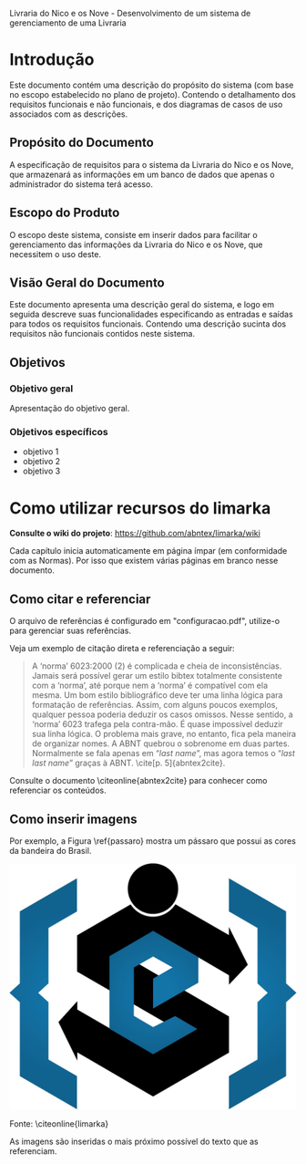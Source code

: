 ﻿
Livraria do Nico e os Nove - Desenvolvimento de um sistema de gerenciamento de uma Livraria
# Introdução
Este documento contém uma descrição do propósito do sistema (com base no escopo estabelecido no plano de projeto). Contendo o detalhamento dos requisitos funcionais e não funcionais, e dos diagramas de casos de uso associados com as descrições.

## Propósito do Documento
A especificação de requisitos para o sistema  da Livraria do Nico e os Nove, que armazenará as informações em um banco de dados que apenas o administrador do sistema terá acesso.

## Escopo do Produto
O escopo deste sistema, consiste em inserir dados para facilitar o gerenciamento das informações da Livraria do Nico e os Nove, que necessitem o uso deste.

## Visão Geral do Documento
Este documento apresenta uma descrição geral do sistema, e logo em seguida descreve suas funcionalidades especificando as entradas e saídas para todos os requisitos funcionais. Contendo uma descrição sucinta dos requisitos não funcionais contidos neste sistema.


## Objetivos

### Objetivo geral

Apresentação do objetivo geral.

### Objetivos específicos

- objetivo 1
- objetivo 2
- objetivo 3

<!-- 
Isto é um comentário, mesma sintaxe do HTML. Para conhecer a sintaxe 
do limarka consulte: https://github.com/abntex/limarka/wiki/Sintaxe 
-->

# Como utilizar recursos do limarka

**Consulte o wiki do projeto**: https://github.com/abntex/limarka/wiki

Cada capítulo inicia automaticamente em página ímpar (em conformidade com as Normas). Por isso que existem várias páginas em branco nesse documento.

## Como citar e referenciar

O arquivo de referências é configurado em "configuracao.pdf", utilize-o
para gerenciar suas referências.

Veja um exemplo de citação direta e referenciação a seguir:

> A ‘norma’ 6023:2000 (2) é complicada e cheia de inconsistências. Jamais será
possível gerar um estilo bibtex totalmente consistente com a ‘norma’, até porque
nem a ‘norma’ é compatível com ela mesma. Um bom estilo bibliográfico deve
ter uma linha lógica para formatação de referências. Assim, com alguns poucos
exemplos, qualquer pessoa poderia deduzir os casos omissos. Nesse sentido, a
‘norma’ 6023 trafega pela contra-mão. É quase impossível deduzir sua linha lógica.
O problema mais grave, no entanto, fica pela maneira de organizar nomes. A ABNT
quebrou o sobrenome em duas partes. Normalmente se fala apenas em “*last name*”,
mas agora temos o “*last last name*” graças à ABNT. \cite[p. 5]{abntex2cite}.

Consulte o documento \citeonline{abntex2cite} para conhecer como referenciar os
conteúdos.

## Como inserir imagens

Por exemplo, a Figura \ref{passaro} mostra um pássaro que possui as cores da bandeira do Brasil. 

<!--
Para referenciar essa figura no texto utilize: Figura \ref{passaro} ou \autoref{passaro}
-->

![Pássaro com as cores da bandeira do Brasil](/logo.jpg)

Fonte: \citeonline{limarka}

As imagens são inseridas o mais próximo possível do texto que as referenciam.
